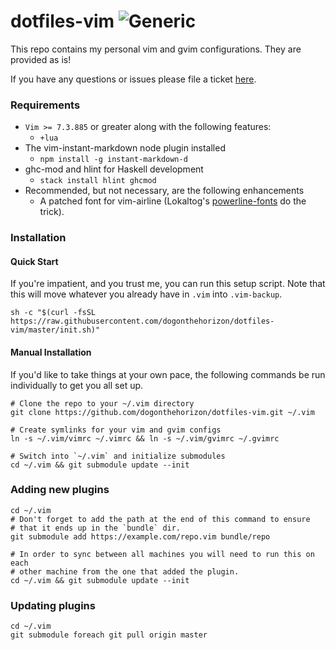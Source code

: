 # dotfiles-vim ![Generic](https://img.shields.io/badge/status-active-green.svg)

This repo contains my personal vim and gvim configurations. They are provided
as is!

If you have any questions or issues please file a ticket [here][repo-issues].

### Requirements

  * `Vim >= 7.3.885` or greater along with the following features:
    * `+lua`
  * The vim-instant-markdown node plugin installed
    * `npm install -g instant-markdown-d`
  * ghc-mod and hlint for Haskell development
    * `stack install hlint ghcmod`
  * Recommended, but not necessary, are the following enhancements
    * A patched font for vim-airline (Lokaltog's [powerline-fonts][fonts]
    do the trick).

### Installation

#### Quick Start

If you're impatient, and you trust me, you can run this setup script. Note that
this will move whatever you already have in `.vim` into `.vim-backup`.

```
sh -c "$(curl -fsSL https://raw.githubusercontent.com/dogonthehorizon/dotfiles-vim/master/init.sh)"
```

#### Manual Installation

If you'd like to take things at your own pace, the following commands be run
individually to get you all set up.

```
# Clone the repo to your ~/.vim directory
git clone https://github.com/dogonthehorizon/dotfiles-vim.git ~/.vim

# Create symlinks for your vim and gvim configs
ln -s ~/.vim/vimrc ~/.vimrc && ln -s ~/.vim/gvimrc ~/.gvimrc

# Switch into `~/.vim` and initialize submodules
cd ~/.vim && git submodule update --init
```

### Adding new plugins

```
cd ~/.vim
# Don't forget to add the path at the end of this command to ensure
# that it ends up in the `bundle` dir.
git submodule add https://example.com/repo.vim bundle/repo

# In order to sync between all machines you will need to run this on each
# other machine from the one that added the plugin.
cd ~/.vim && git submodule update --init
```

### Updating plugins

```
cd ~/.vim
git submodule foreach git pull origin master
```

[repo-issues]: https://github.com/dogonthehorizon/dotfiles-vim/issues
[fonts]: https://github.com/Lokaltog/powerline-fonts
